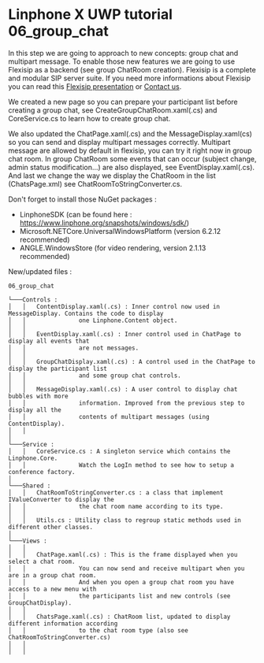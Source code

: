 ﻿Linphone X UWP tutorial 06_group_chat
========================================

In this step we are going to approach to new concepts: group chat and multipart message. To enable 
those new features we are going to use Flexisip as a backend (see group ChatRoom creation). Flexisip
is a complete and modular SIP server suite. If you need more informations about Flexisip you can read
this [Flexisip presentation](http://linphone.org/technical-corner/flexisip) or 
[Contact us](http://linphone.org/contact). 

We created a new page so you can prepare your participant list before creating a group chat, see 
CreateGroupChatRoom.xaml(.cs) and CoreService.cs to learn how to create group chat.

We also updated the ChatPage.xaml(.cs) and the MessageDisplay.xaml(cs) so you can send and display multipart
messages correctly. Multipart message are allowed by default in flexisip, you can try it right now in group chat room.
In group ChatRoom some events that can occur (subject change, admin status modification...) are also displayed, see EventDisplay.xaml(.cs).
And last we change the way we display the ChatRoom in the list (ChatsPage.xml) see ChatRoomToStringConverter.cs.


Don't forget to install those NuGet packages :
 - LinphoneSDK (can be found here : https://www.linphone.org/snapshots/windows/sdk/)
 - Microsoft.NETCore.UniversalWindowsPlatform (version 6.2.12 recommended)
 - ANGLE.WindowsStore (for video rendering, version 2.1.13 recommended)

New/updated files :

```
06_group_chat

└───Controls :
│   │   ContentDisplay.xaml(.cs) : Inner control now used in MessageDisplay. Contains the code to display
│   │               one Linphone.Content object. 
│   │
│   │   EventDisplay.xaml(.cs) : Inner control used in ChatPage to display all events that
│   │               are not messages. 
│   │
│   │   GroupChatDisplay.xaml(.cs) : A control used in the ChatPage to display the participant list
│   │               and some group chat controls. 
│   │
│   │   MessageDisplay.xaml(.cs) : A user control to display chat bubbles with more
│   │               information. Improved from the previous step to display all the 
│   │               contents of multipart messages (using ContentDisplay).
│   │
│
└───Service :
│   │   CoreService.cs : A singleton service which contains the Linphone.Core. 
│   │               Watch the LogIn method to see how to setup a conference factory.
│
└───Shared :
│   │   ChatRoomToStringConverter.cs : a class that implement IValueConverter to display the 
│   │               the chat room name according to its type.
│   │
│   │   Utils.cs : Utility class to regroup static methods used in different other classes.
│
└───Views :
│   │    
│   │   ChatPage.xaml(.cs) : This is the frame displayed when you select a chat room.     
│   │               You can now send and receive multipart when you are in a group chat room.
│   │               And when you open a group chat room you have access to a new menu with
│   │               the participants list and new controls (see GroupChatDisplay).
│   │     
│   │   ChatsPage.xaml(.cs) : ChatRoom list, updated to display different information according
│   │               to the chat room type (also see ChatRoomToStringConverter.cs)
│   │        
│   │
```
